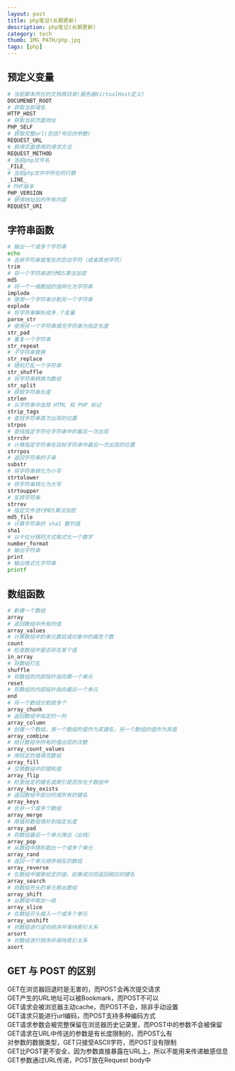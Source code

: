 ```yaml
---
layout: post
title: php笔记(长期更新)
description: php笔记(长期更新)
category: tech
thumb: IMG_PATH/php.jpg
tags: [php]
---
```


## 预定义变量
```bash
# 当前脚本所在的文档根目录(服务器VirtualHost定义)
DOCUMENBT_ROOT
# 获取当前域名
HTTP_HOST
# 获取当前页面地址 
PHP_SELF
# 获取完整url(包括?号后的参数)
REQUEST_URL
# 获得页面使用的请求方法
REQUEST_METHOD
# 当前php文件名
_FILE_
# 当前php文件中所在的行数
_LINE_
# PHP版本
PHP_VERSION
# 获得地址后的所有内容
REQUEST_URI
```

## 字符串函数
```bash
# 输出一个或多个字符串
echo
# 去除字符串首尾处的空白字符（或者其他字符）
trim
# 将一个字符串进行MD5算法加密
md5
# 将一个一维数组的值转化为字符串
implode
# 使用一个字符串分割另一个字符串
explode
# 将字符串解析成多.个变量
parse_str
# 使用另一个字符串填充字符串为指定长度
str_pad
# 重复一个字符串
str_repeat
# 子字符串替换
str_replace
# 随机打乱一个字符串
str_shuffle
# 将字符串转换为数组
str_split
# 获取字符串长度
strlen
# 从字符串中去除 HTML 和 PHP 标记
strip_tags
# 查找字符串首次出现的位置
strpos
# 查找指定字符在字符串中的最后一次出现
strrchr
# 计算指定字符串在目标字符串中最后一次出现的位置
strrpos
# 返回字符串的子串
substr
# 将字符串转化为小写
strtolower
# 将字符串转化为大写
strtoupper
# 反转字符串
strrev
# 指定文件进行MD5算法加密
md5_file
# 计算字符串的 sha1 散列值
sha1
# 以千位分隔符方式格式化一个数字
number_format
# 输出字符串
print
# 输出格式化字符串
printf
```

## 数组函数
```bash
# 新建一个数组
array
# 返回数组中所有的值
array_values
# 计算数组中的单元数目或对象中的属性个数
count
# 检查数组中是否存在某个值
in_array
# 将数组打乱
shuffle
# 将数组的内部指针指向第一个单元
reset
# 将数组的内部指针指向最后一个单元
end
# 将一个数组分割成多个
array_chunk
# 返回数组中指定的一列
array_column
# 创建一个数组，用一个数组的值作为其键名，另一个数组的值作为其值
array_combine
# 统计数组中所有的值出现的次数
array_count_values
# 用给定的值填充数组
array_fill
# 交换数组中的键和值
array_flip
# 检查给定的键名或索引是否存在于数组中
array_key_exists
# 返回数组中部分的或所有的键名
array_keys
# 合并一个或多个数组
array_merge
# 用值将数组填补到指定长度
array_pad
# 将数组最后一个单元弹出（出栈）
array_pop
# 从数组中随机取出一个或多个单元
array_rand
# 返回一个单元顺序相反的数组
array_reverse
# 在数组中搜索给定的值，如果成功则返回相应的键名
array_search
# 将数组开头的单元移出数组
array_shift
# 从数组中取出一段
array_slice
# 在数组开头插入一个或多个单元
array_unshift
# 对数组进行逆向排序并保持索引关系
arsort
# 对数组进行排序并保持索引关系
asort
```

## GET 与 POST 的区别
GET在浏览器回退时是无害的，而POST会再次提交请求<br>
GET产生的URL地址可以被Bookmark，而POST不可以<br>
GET请求会被浏览器主动cache，而POST不会，除非手动设置<br>
GET请求只能进行url编码，而POST支持多种编码方式<br>
GET请求参数会被完整保留在浏览器历史记录里，而POST中的参数不会被保留<br>
GET请求在URL中传送的参数是有长度限制的，而POST么有<br>
对参数的数据类型，GET只接受ASCII字符，而POST没有限制<br>
GET比POST更不安全，因为参数直接暴露在URL上，所以不能用来传递敏感信息<br>
GET参数通过URL传递，POST放在Request body中<br>